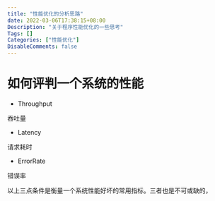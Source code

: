 ```yaml
---
title: "性能优化的分析思路"
date: 2022-03-06T17:38:15+08:00
Description: "关于程序性能优化的一些思考"
Tags: []
Categories: ["性能优化"]
DisableComments: false
---
```


# 如何评判一个系统的性能

- Throughput

吞吐量

- Latency

请求耗时

- ErrorRate

错误率



以上三点条件是衡量一个系统性能好坏的常用指标。三者也是不可或缺的，

